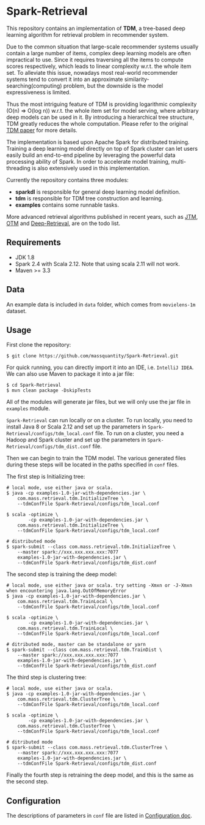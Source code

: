 # Spark-Retrieval

This repository contains an implementation of **TDM**, a tree-based deep learning algorithm for retrieval problem in recommender system. 

Due to the common situation that large-scale recommender systems usually contain a large number of items, complex deep learning models are often impractical to use. Since it requires traversing all the items to compute scores respectively, which leads to linear complexity w.r.t. the whole item set. To alleviate this issue, nowadays most real-world recommender systems tend to convert it into an approximate similarity-searching(computing) problem, but the downside is the model expressiveness is limited.

Thus the most intriguing feature of TDM is providing logarithmic complexity (O(n) => O(log n)) w.r.t. the whole item set for model serving, where arbitrary deep models can be used in it. By introducing a hierarchical tree structure, TDM greatly reduces the whole computation. Please refer to the original [TDM paper](https://arxiv.org/abs/1801.02294) for more details.

The implementation is based upon Apache Spark for distributed training. Training a deep learning model directly on top of Spark cluster can let users easily build an end-to-end pipeline by leveraging the powerful data processing ability of Spark. In order to accelerate model training, multi-threading is also extensively used in this implementation.

Currently the repository contains three modules:

+ **sparkdl** is responsible for general deep learning model definition.
+ **tdm** is responsible for TDM tree construction and learning.
+ **examples** contains some runnable tasks.

More advanced retrieval algorithms published in recent years, such as [JTM](https://arxiv.org/abs/1902.07565), [OTM](https://arxiv.org/abs/2006.15408) and [Deep-Retrieval](https://arxiv.org/abs/2007.07203), are on the todo list.

## Requirements

+ JDK 1.8
+ Spark 2.4 with Scala 2.12. Note that using scala 2.11 will not work.
+ Maven \>= 3.3

## Data

An example data is included in `data` folder, which comes from `movielens-1m` dataset.

## Usage

First clone the repository: 

```shell
$ git clone https://github.com/massquantity/Spark-Retrieval.git	
```

For quick running, you can directly import it into an IDE, i.e. `IntelliJ IDEA`. We can also use Maven to package it into a jar file:

```shell
$ cd Spark-Retrieval
$ mvn clean package -DskipTests
```

All of the modules will generate jar files, but we will only use the jar file in `examples` module.

`Spark-Retrieval` can run locally or on a cluster. To run locally, you need to install Java 8 or Scala 2.12 and set up the parameters in `Spark-Retrieval/configs/tdm_local.conf` file. To run on a cluster, you need a Hadoop and Spark cluster and set up the parameters  in `Spark-Retrieval/configs/tdm_dist.conf` file.

Then we can begin to train the TDM model. The various generated files during these steps will be located in the paths specified in `conf` files.

The first step is Initializing tree:

```shell
# local mode, use either java or scala.
$ java -cp examples-1.0-jar-with-dependencies.jar \
    com.mass.retrieval.tdm.InitializeTree \
    --tdmConfFile Spark-Retrieval/configs/tdm_local.conf
    
$ scala -optimize \
		-cp examples-1.0-jar-with-dependencies.jar \
    com.mass.retrieval.tdm.InitializeTree \
    --tdmConfFile Spark-Retrieval/configs/tdm_local.conf
```

```shell
# distributed mode
$ spark-submit --class com.mass.retrieval.tdm.InitializeTree \
    --master spark://xxx.xxx.xxx.xxx:7077
    examples-1.0-jar-with-dependencies.jar \
    --tdmConfFile Spark-Retrieval/configs/tdm_dist.conf
```

The second step is training the deep model:

```shell
# local mode, use either java or scala. try setting -Xmxn or -J-Xmxn when encountering java.lang.OutOfMemoryError
$ java -cp examples-1.0-jar-with-dependencies.jar \
    com.mass.retrieval.tdm.TrainLocal \
    --tdmConfFile Spark-Retrieval/configs/tdm_local.conf
    
$ scala -optimize \
		-cp examples-1.0-jar-with-dependencies.jar \
    com.mass.retrieval.tdm.TrainLocal \
    --tdmConfFile Spark-Retrieval/configs/tdm_local.conf
```

```shell
# ditributed mode, master can be standalone or yarn
$ spark-submit --class com.mass.retrieval.tdm.TrainDist \
    --master spark://xxx.xxx.xxx.xxx:7077
    examples-1.0-jar-with-dependencies.jar \
    --tdmConfFile Spark-Retrieval/configs/tdm_dist.conf
```

The third step is clustering tree:

```shell
# local mode, use either java or scala.
$ java -cp examples-1.0-jar-with-dependencies.jar \
    com.mass.retrieval.tdm.ClusterTree \
    --tdmConfFile Spark-Retrieval/configs/tdm_local.conf
    
$ scala -optimize \
		-cp examples-1.0-jar-with-dependencies.jar \
    com.mass.retrieval.tdm.ClusterTree \
    --tdmConfFile Spark-Retrieval/configs/tdm_local.conf
```

```shell
# ditributed mode
$ spark-submit --class com.mass.retrieval.tdm.ClusterTree \
    --master spark://xxx.xxx.xxx.xxx:7077
    examples-1.0-jar-with-dependencies.jar \
    --tdmConfFile Spark-Retrieval/configs/tdm_dist.conf
```

Finally the fourth step is retraining the deep model, and this is the same as the second step.



## Configuration

The descriptions of parameters in `conf` file are listed in [Configuration doc](https://github.com/massquantity/Spark-Retrieval/blob/main/doc/configuration.md).



